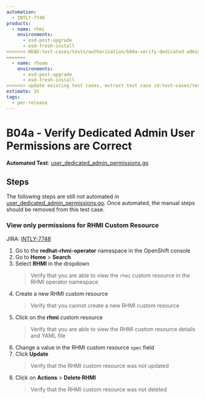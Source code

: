```yaml
---
automation:
  - INTLY-7748
products:
  - name: rhmi
    environments:
      - osd-post-upgrade
      - osd-fresh-install
<<<<<<< HEAD:test-cases/tests/authorization/b04a-verify-dedicated-admin-user-permissions-are-correct.md
=======
  - name: rhoam
    environments:
      - osd-post-upgrade
      - osd-fresh-install
>>>>>>> update existing test cases, extract test case id:test-cases/tests/authorization/b04a-verify-dedicated-admin-user-permissions-are-correct.md
estimate: 1h
tags:
  - per-release
---
```


# B04a - Verify Dedicated Admin User Permissions are Correct

**Automated Test**: [user_dedicated_admin_permissions.go](https://github.com/integr8ly/integreatly-operator/blob/master/test/common/user_dedicated_admin_permissions.go)

## Steps

The following steps are still not automated in [user_dedicated_admin_permissions.go](https://github.com/integr8ly/integreatly-operator/blob/master/test/common/user_dedicated_admin_permissions.go). Once automated, the manual steps should be removed from this test case.

### View only permissions for RHMI Custom Resource

JIRA: [INTLY-7748](https://issues.redhat.com/browse/INTLY-7748)

1. Go to the **redhat-rhmi-operator** namespace in the OpenShift console
2. Go to **Home** > **Search**
3. Select **RHMI** in the dropdown
   > Verify that you are able to view the `rhmi` custom resource in the RHMI operator namespace
4. Create a new RHMI custom resource
   > Verify that you cannot create a new RHMI custom resource
5. Click on the **rhmi** custom resource
   > Verify that you are able to view the RHMI custom resource details and YAML file
6. Change a value in the RHMI custom resource `spec` field
7. Click **Update**
   > Verify that the RHMI custom resource was not updated
8. Click on **Actions** > **Delete RHMI**
   > Verify that the RHMI custom resource was not deleted
